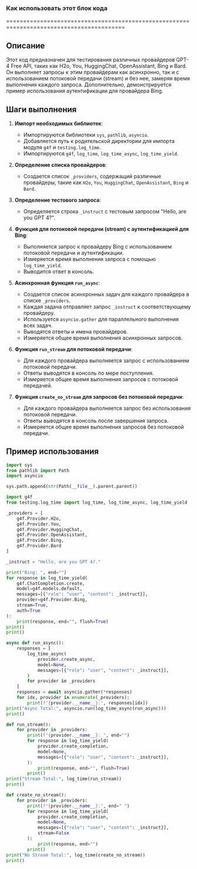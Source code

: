 ### Как использовать этот блок кода
=========================================================================================

Описание
-------------------------
Этот код предназначен для тестирования различных провайдеров GPT-4 Free API, таких как H2o, You, HuggingChat, OpenAssistant, Bing и Bard. Он выполняет запросы к этим провайдерам как асинхронно, так и с использованием потоковой передачи (stream) и без нее, замеряя время выполнения каждого запроса. Дополнительно, демонстрируется пример использования аутентификации для провайдера Bing.

Шаги выполнения
-------------------------
1. **Импорт необходимых библиотек**:
   - Импортируются библиотеки `sys`, `pathlib`, `asyncio`.
   - Добавляется путь к родительской директории для импорта модуля `g4f` и `testing.log_time`.
   - Импортируются `g4f`, `log_time`, `log_time_async`, `log_time_yield`.

2. **Определение списка провайдеров**:
   - Создается список `_providers`, содержащий различные провайдеры, такие как `H2o`, `You`, `HuggingChat`, `OpenAssistant`, `Bing` и `Bard`.

3. **Определение тестового запроса**:
   - Определяется строка `_instruct` с тестовым запросом "Hello, are you GPT 4?".

4. **Функция для потоковой передачи (stream) с аутентификацией для Bing**:
   - Выполняется запрос к провайдеру Bing с использованием потоковой передачи и аутентификации.
   - Измеряется время выполнения запроса с помощью `log_time_yield`.
   - Выводится ответ в консоль.

5. **Асинхронная функция `run_async`**:
   - Создается список асинхронных задач для каждого провайдера в списке `_providers`.
   - Каждая задача отправляет запрос `_instruct` к соответствующему провайдеру.
   - Используется `asyncio.gather` для параллельного выполнения всех задач.
   - Выводятся ответы и имена провайдеров.
   - Измеряется общее время выполнения асинхронных запросов.

6. **Функция `run_stream` для потоковой передачи**:
   - Для каждого провайдера выполняется запрос с использованием потоковой передачи.
   - Ответы выводятся в консоль по мере поступления.
   - Измеряется общее время выполнения запросов с потоковой передачей.

7. **Функция `create_no_stream` для запросов без потоковой передачи**:
   - Для каждого провайдера выполняется запрос без использования потоковой передачи.
   - Ответы выводятся в консоль после завершения запроса.
   - Измеряется общее время выполнения запросов без потоковой передачи.

Пример использования
-------------------------

```python
import sys
from pathlib import Path
import asyncio

sys.path.append(str(Path(__file__).parent.parent))

import g4f
from testing.log_time import log_time, log_time_async, log_time_yield

_providers = [
    g4f.Provider.H2o,
    g4f.Provider.You,
    g4f.Provider.HuggingChat,
    g4f.Provider.OpenAssistant,
    g4f.Provider.Bing,
    g4f.Provider.Bard
]

_instruct = "Hello, are you GPT 4?."

print("Bing: ", end="")
for response in log_time_yield(
    g4f.ChatCompletion.create,
    model=g4f.models.default,
    messages=[{"role": "user", "content": _instruct}],
    provider=g4f.Provider.Bing,
    stream=True,
    auth=True
):
    print(response, end="", flush=True)
print()
print()

async def run_async():
    responses = [
        log_time_async(
            provider.create_async,
            model=None,
            messages=[{"role": "user", "content": _instruct}],
        )
        for provider in _providers
    ]
    responses = await asyncio.gather(*responses)
    for idx, provider in enumerate(_providers):
        print(f"{provider.__name__}:", responses[idx])
print("Async Total:", asyncio.run(log_time_async(run_async)))
print()

def run_stream():
    for provider in _providers:
        print(f"{provider.__name__}: ", end="")
        for response in log_time_yield(
            provider.create_completion,
            model=None,
            messages=[{"role": "user", "content": _instruct}],
        ):
            print(response, end="", flush=True)
        print()
print("Stream Total:", log_time(run_stream))
print()

def create_no_stream():
    for provider in _providers:
        print(f"{provider.__name__}:", end=" ")
        for response in log_time_yield(
            provider.create_completion,
            model=None,
            messages=[{"role": "user", "content": _instruct}],
            stream=False
        ):
            print(response, end="")
        print()
print("No Stream Total:", log_time(create_no_stream))
print()